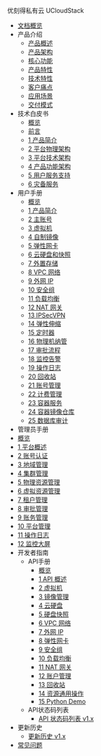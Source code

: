 <div class="sidebar_title icon-product__ucloudstack">优刻得私有云 UCloudStack</div>

* [文档概览](UCloudStack/README.md)
* 产品介绍
  * [产品概述](UCloudStack/v1.x/introduction/README.md)
  * [产品架构](UCloudStack/v1.x/introduction/arch.md)
  * [核心功能](UCloudStack/v1.x/introduction/features.md)
  * [产品特性](UCloudStack/v1.x/introduction/advantages.md)
  * [技术特性](UCloudStack/v1.x/introduction/techadv.md)
  * [客户痛点](UCloudStack/v1.x/introduction/painpoint.md)
  * [应用场景](UCloudStack/v1.x/introduction/scenario.md)
  * [交付模式](UCloudStack/v1.x/introduction/deliver.md)
* 技术白皮书
  * [概览](UCloudStack/v1.x/techwhitepaper/README.md)
  * [前言](UCloudStack/v1.x/techwhitepaper/abstract.md)
  * [1 产品简介](UCloudStack/v1.x/techwhitepaper/introduction.md)
  * [2 平台物理架构](UCloudStack/v1.x/techwhitepaper/pharch.md)
  * [3 平台技术架构](UCloudStack/v1.x/techwhitepaper/techarch.md)
  * [4 产品功能架构](UCloudStack/v1.x/techwhitepaper/funarch.md)
  * [5 用户服务支持](UCloudStack/v1.x/techwhitepaper/service.md)
  * [6 灾备服务](UCloudStack/v1.x/techwhitepaper/recovery.md)
* 用户手册
  * [概览](UCloudStack/v1.x/userguide/README.md)
  * [1 产品简介](/UCloudStack/v1.x/userguide/introduction.md)
  * [2 主账号](/UCloudStack/v1.x/userguide/mainaccount.md)
  * [3 虚拟机](/UCloudStack/v1.x/userguide/vm.md)
  * [4 自制镜像](/UCloudStack/v1.x/userguide/image.md)
  * [5 弹性网卡](/UCloudStack/v1.x/userguide/nic.md)
  * [6 云硬盘和快照](/UCloudStack/v1.x/userguide/disk.md)
  * [7 外置存储](/UCloudStack/v1.x/userguide/lun.md)
  * [8 VPC 网络](/UCloudStack/v1.x/userguide/vpc.md)
  * [9 外网 IP](/UCloudStack/v1.x/userguide/eip.md)
  * [10 安全组](/UCloudStack/v1.x/userguide/sg.md)
  * [11 负载均衡](/UCloudStack/v1.x/userguide/lb.md)
  * [12 NAT 网关](/UCloudStack/v1.x/userguide/natgw.md)
  * [13 IPSecVPN](/UCloudStack/v1.x/userguide/ipsecvpn.md )
  * [14 弹性伸缩](/UCloudStack/v1.x/userguide/autoscale.md)
  * [15 定时器](/UCloudStack/v1.x/userguide/job.md)
  * [16 物理机纳管](/UCloudStack/v1.x/userguide/bms.md)
  * [17 审批流程](/UCloudStack/v1.x/userguide/approve.md)
  * [18 监控告警](/UCloudStack/v1.x/userguide/alarm.md)
  * [19 操作日志](/UCloudStack/v1.x/userguide/log.md )
  * [20 回收站](/UCloudStack/v1.x/userguide/recycle.md)
  * [21 账号管理](/UCloudStack/v1.x/userguide/account.md)
  * [22 计费管理](/UCloudStack/v1.x/userguide/charge.md)
  * [23 容器服务](/UCloudStack/v1.x/userguide/k8s.md)
  * [24 容器镜像仓库](/UCloudStack/v1.x/userguide/containerimage.md)
  * [25 数据库审计](/UCloudStack/v1.x/userguide/das.md)
 * 管理员手册
  * [概览](UCloudStack/v1.x/adminguide/README.md)
  * [1 平台概述](UCloudStack/v1.x/adminguide/introduction.md)
  * [2 账号认证](UCloudStack/v1.x/adminguide/account.md)
  * [3 地域管理](UCloudStack/v1.x/adminguide/region.md)
  * [4 集群管理](UCloudStack/v1.x/adminguide/set.md)
  * [5 物理资源管理](UCloudStack/v1.x/adminguide/physical.md)
  * [6 虚拟资源管理](UCloudStack/v1.x/adminguide/virtual.md)
  * [7 租户管理](UCloudStack/v1.x/adminguide/tenant.md)
  * [8 审批管理](UCloudStack/v1.x/adminguide/approve.md)
  * [9 账务管理](UCloudStack/v1.x/adminguide/billing.md)
  * [10 平台管理](UCloudStack/v1.x/adminguide/platform.md)
  * [11 操作日志](UCloudStack/v1.x/adminguide/log.md)
  * [12 监控大屏](UCloudStack/v1.x/adminguide/screen.md)
* 开发者指南
  * API手册
    * [概览](UCloudStack/v1.x/apiguide/README.md)
    * [1 API 概述](UCloudStack/v1.x/apiguide/overview.md)
    * [2 虚拟机](UCloudStack/v1.x/apiguide/vm.md)
    * [3 镜像管理](UCloudStack/v1.x/apiguide/image.md)
    * [4 云硬盘](UCloudStack/v1.x/apiguide/disk.md)
    * [5 硬盘快照](UCloudStack/v1.x/apiguide/snapshot.md)
    * [6 VPC 网络](UCloudStack/v1.x/apiguide/vpc.md)
    * [7 外网 IP](UCloudStack/v1.x/apiguide/eip.md)
    * [8 弹性网卡](UCloudStack/v1.x/apiguide/nic.md)
    * [9 安全组](UCloudStack/v1.x/apiguide/sg.md)
    * [10 负载均衡](UCloudStack/v1.x/apiguide/lb.md)
    * [11 NAT 网关](UCloudStack/v1.x/apiguide/natgw.md)
    * [12 账户管理](UCloudStack/v1.x/apiguide/account.md)
    * [13 回收站](UCloudStack/v1.x/apiguide/recycle.md )
    * [14 资源通用操作](UCloudStack/v1.x/apiguide/general.md)
    * [15 Python Demo](UCloudStack/v1.x/apiguide/demo.md)
  * API状态码列表
    * [API 状态码列表 v1.x](UCloudStack/v1.x/apiretcode/README.md)
* 更新历史
  * [更新历史 v1.x](UCloudStack/v1.x/changelog/README.md)
* [常见问题](UCloudStack/faq.md)








